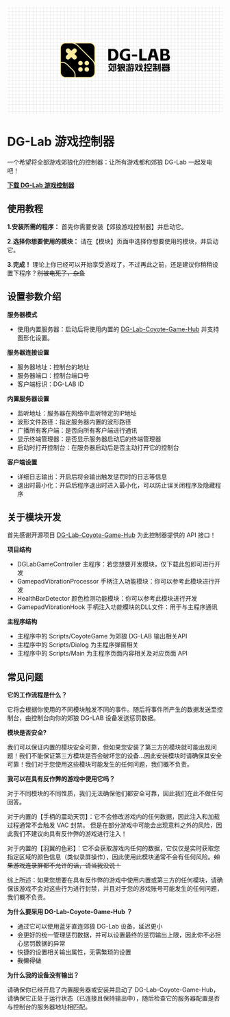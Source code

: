 ![image](DG-Lab-Game-Controller.png)

# DG-Lab 游戏控制器
一个希望将全部游戏郊狼化的控制器：让所有游戏都和郊狼 DG-Lab 一起发电吧！

**[下载 DG-Lab 游戏控制器](https://github.com/LYQBING/DG-Lab-Game-Controller/releases)**

## 使用教程
**1.安装所需的程序：** 首先你需要安装【郊狼游戏控制器】并启动它。

**2.选择你想要使用的模块：** 请在【模块】页面中选择你想要使用的模块，并启动它。

**3.完成！** 理论上你已经可以开始享受游戏了，不过再此之前，还是建议你稍稍设置下程序？~~别被电死了，杂鱼~~

## 设置参数介绍
**服务器模式**
- 使用内置服务器：启动后将使用内置的 [DG-Lab-Coyote-Game-Hub](https://github.com/hyperzlib/DG-Lab-Coyote-Game-Hub) 并支持图形化设置。

**服务器连接设置**
- 服务器地址：控制台的地址
- 服务器端口：控制台端口号
- 客户端标识：DG-LAB ID

**内置服务器设置**
- 监听地址：服务器在网络中监听特定的IP地址
- 波形文件路径：指定服务器内置的波形路径
- 广播所有客户端：是否向所有客户端进行通讯
- 显示终端管理器：是否显示服务器启动后的终端管理器
- 启动时打开控制台：在服务器启动后是否主动打开它的控制台

**客户端设置**
- 详细日志输出：开启后将会输出触发惩罚时的日志等信息
- 退出时最小化：开启后程序退出时进入最小化，可以防止误关闭程序及隐藏程序

## 关于模块开发
首先感谢开源项目 [DG-Lab-Coyote-Game-Hub](https://github.com/hyperzlib/DG-Lab-Coyote-Game-Hub) 为此控制器提供的 API 接口！

**项目结构**
- DGLabGameController 主程序：若您想要开发模块，仅下载此包即可进行开发
- GamepadVibrationProcessor 手柄注入功能模块：你可以参考此模块进行开发
- HealthBarDetector 颜色检测功能模块：你可以参考此模块进行开发
- GamepadVibrationHook 手柄注入功能模块的DLL文件：用于与主程序通讯

**主程序结构**
- 主程序中的 Scripts/CoyoteGame 为郊狼 DG-LAB 输出相关API
- 主程序中的 Scripts/Dialog 为主程序弹窗相关
- 主程序中的 Scripts/Main 为主程序页面内容相关及对应页面 API

## 常见问题
**它的工作流程是什么？**

它将会根据你使用的不同模块触发不同的事件。随后将事件所产生的数据发送至控制台，由控制台向你的郊狼 DG-LAB 设备发送惩罚数据。

**模块是否安全?**

我们可以保证内置的模块安全可靠，但如果您安装了第三方的模块就可能出现问题！我们不能保证第三方模块是否会破坏您的设备...因此安装模块时请确保其安全可靠！我们对于您使用这些模块可能发生的任何问题，我们概不负责。

**我可以在具有反作弊的游戏中使用它吗？**

对于不同模块的不同性质，我们无法确保他们都安全可靠，因此我们在此不做任何回答。

对于内置的【手柄的震动天罚】：它不会修改游戏内的任何数据，因此注入和加载过程通常不会触发 VAC 封禁。 但是在部分游戏中可能会出现意料之外的风险，因此我们不建议向具有反作弊的游戏进行注入！

对于内置的【羽翼的色彩】：它不会获取游戏内任何的数据，它仅仅是实时获取您指定区域的颜色信息（类似录屏操作），因此使用此模块通常不会有任何风险。~~如果游戏连录屏都不允许的话，请当我没说！~~

综上所述：如果您想要在具有反作弊的游戏中使用内置或第三方的任何模块，请确保该游戏不会对这些行为进行封禁，并且对于您的游戏账号可能发生的任何问题，我们概不负责。

**为什么要采用 DG-Lab-Coyote-Game-Hub ？**

- 通过它可以使用蓝牙直连郊狼 DG-Lab 设备，延迟更小
- 会更好的统一管理惩罚数据，并可以设置最终的惩罚输出上限，因此你不必担心惩罚数据的异常
- 快捷的设置相关输出属性，无需繁琐的设置
- ~~我懒得做~~

**为什么我的设备没有输出？**

请确保你已经开启了内置服务器或安装并启动了 DG-Lab-Coyote-Game-Hub，请确保它正处于运行状态（已连接且保持输出中），随后检查它的服务器配置是否与控制台的服务器地址相匹配。
